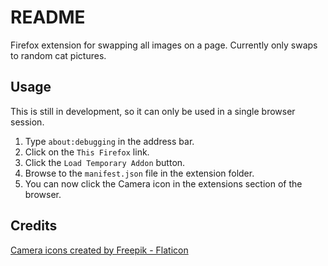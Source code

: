 # README

Firefox extension for swapping all images on a page. Currently only swaps to random cat pictures.

## Usage

This is still in development, so it can only be used in a single browser session.

1. Type `about:debugging` in the address bar.
1. Click on the `This Firefox` link.
1. Click the `Load Temporary Addon` button.
1. Browse to the `manifest.json` file in the extension folder.
1. You can now click the Camera icon in the extensions section of the browser.

## Credits

[Camera icons created by Freepik - Flaticon](https://www.flaticon.com/free-icons/camera)